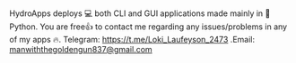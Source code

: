 HydroApps deploys 💻 both CLI and GUI applications made mainly in 🐍 Python.
You are free👍 to contact me regarding any issues/problems in any of my apps 🔥.
Telegram: https://t.me/Loki_Laufeyson_2473
.Email: manwiththegoldengun837@gmail.com

<!---
HydroApps/HydroApps is a ✨ special ✨ repository because its `README.md` (this file) appears on your GitHub profile.
You can click the Preview link to take a look at your changes.
--->
